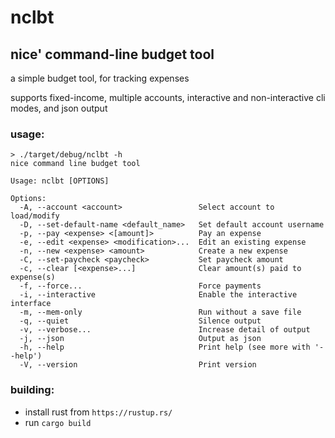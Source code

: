 # nclbt

## nice' command-line budget tool

a simple budget tool, for tracking expenses

supports fixed-income, multiple accounts, interactive and non-interactive cli modes, and json output

### usage:

```
> ./target/debug/nclbt -h
nice command line budget tool

Usage: nclbt [OPTIONS]

Options:
  -A, --account <account>                 Select account to load/modify
  -D, --set-default-name <default_name>   Set default account username
  -p, --pay <expense> <[amount]>          Pay an expense
  -e, --edit <expense> <modification>...  Edit an existing expense
  -n, --new <expense> <amount>            Create a new expense
  -C, --set-paycheck <paycheck>           Set paycheck amount
  -c, --clear [<expense>...]              Clear amount(s) paid to expense(s)
  -f, --force...                          Force payments
  -i, --interactive                       Enable the interactive interface
  -m, --mem-only                          Run without a save file
  -q, --quiet                             Silence output
  -v, --verbose...                        Increase detail of output
  -j, --json                              Output as json
  -h, --help                              Print help (see more with '--help')
  -V, --version                           Print version
```

### building:

- install rust from `https://rustup.rs/`
- run `cargo build`
